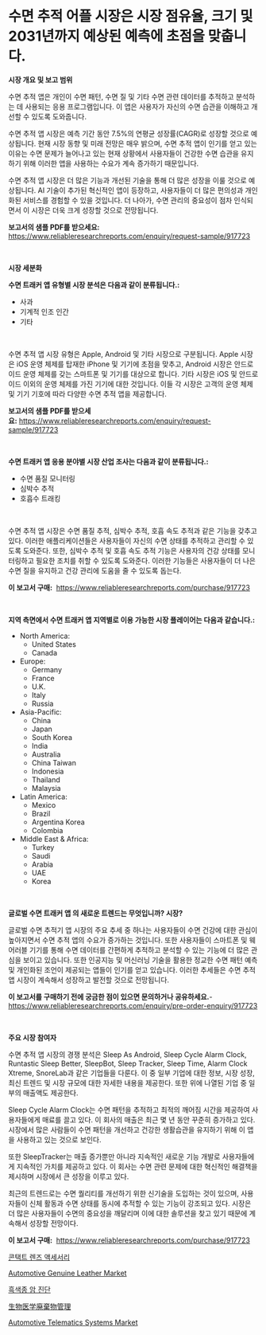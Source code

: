 <p><h1>수면 추적 어플 시장은 시장 점유율, 크기 및 2031년까지 예상된 예측에 초점을 맞춥니다.</h1></p><p><strong>시장 개요 및 보고 범위</strong></p>
<p><p>수면 추적 앱은 개인이 수면 패턴, 수면 질 및 기타 수면 관련 데이터를 추적하고 분석하는 데 사용되는 응용 프로그램입니다. 이 앱은 사용자가 자신의 수면 습관을 이해하고 개선할 수 있도록 도와줍니다.</p><p>수면 추적 앱 시장은 예측 기간 동안 7.5%의 연평균 성장률(CAGR)로 성장할 것으로 예상됩니다. 현재 시장 동향 및 미래 전망은 매우 밝으며, 수면 추적 앱이 인기를 얻고 있는 이유는 수면 문제가 늘어나고 있는 현재 상황에서 사용자들이 건강한 수면 습관을 유지하기 위해 이러한 앱을 사용하는 수요가 계속 증가하기 때문입니다.</p><p>수면 추적 앱 시장은 더 많은 기능과 개선된 기술을 통해 더 많은 성장을 이룰 것으로 예상됩니다. AI 기술이 추가된 혁신적인 앱이 등장하고, 사용자들이 더 많은 편의성과 개인화된 서비스를 경험할 수 있을 것입니다. 더 나아가, 수면 관리의 중요성이 점차 인식되면서 이 시장은 더욱 크게 성장할 것으로 전망됩니다.</p></p>
<p><strong>보고서의 샘플 PDF를 받으세요:</strong> <a href="https://www.reliableresearchreports.com/enquiry/request-sample/917723">https://www.reliableresearchreports.com/enquiry/request-sample/917723</a></p>
<p>&nbsp;</p>
<p><strong>시장 세분화</strong></p>
<p><strong>수면 트래커 앱 유형별 시장 분석은 다음과 같이 분류됩니다.:</strong></p>
<p><ul><li>사과</li><li>기계적 인조 인간</li><li>기타</li></ul></p>
<p>&nbsp;</p>
<p><p>수면 추적 앱 시장 유형은 Apple, Android 및 기타 시장으로 구분됩니다. Apple 시장은 iOS 운영 체제를 탑재한 iPhone 및 기기에 초점을 맞추고, Android 시장은 안드로이드 운영 체제를 갖는 스마트폰 및 기기를 대상으로 합니다. 기타 시장은 iOS 및 안드로이드 이외의 운영 체제를 가진 기기에 대한 것입니다. 이들 각 시장은 고객의 운영 체제 및 기기 기호에 따라 다양한 수면 추적 앱을 제공합니다.</p></p>
<p><strong>보고서의 샘플 PDF를 받으세요:</strong>&nbsp;<a href="https://www.reliableresearchreports.com/enquiry/request-sample/917723">https://www.reliableresearchreports.com/enquiry/request-sample/917723</a></p>
<p>&nbsp;</p>
<p><strong> 수면 트래커 앱 응용 분야별 시장 산업 조사는 다음과 같이 분류됩니다.:</strong></p>
<p><ul><li>수면 품질 모니터링</li><li>심박수 추적</li><li>호흡수 트래킹</li></ul></p>
<p>&nbsp;</p>
<p><p>수면 추적 앱 시장은 수면 품질 추적, 심박수 추적, 호흡 속도 추적과 같은 기능을 갖추고 있다. 이러한 애플리케이션들은 사용자들이 자신의 수면 상태를 추적하고 관리할 수 있도록 도와준다. 또한, 심박수 추적 및 호흡 속도 추적 기능은 사용자의 건강 상태를 모니터링하고 필요한 조치를 취할 수 있도록 도와준다. 이러한 기능들은 사용자들이 더 나은 수면 질을 유지하고 건강 관리에 도움을 줄 수 있도록 돕는다.</p></p>
<p><strong>이 보고서 구매:</strong>&nbsp; <a href="https://www.reliableresearchreports.com/purchase/917723">https://www.reliableresearchreports.com/purchase/917723</a></p>
<p>&nbsp;</p>
<p><strong>지역 측면에서 수면 트래커 앱 지역별로 이용 가능한 시장 플레이어는 다음과 같습니다.:</strong></p>
<p><ul>
    <li>
        North America:
        <ul>
            <li>United States</li>
            <li>Canada</li>
        </ul>
    </li>
    <li>
        Europe:
        <ul>
            <li>Germany</li>
            <li>France</li>
            <li>U.K.</li>
            <li>Italy</li>
            <li>Russia</li>
        </ul>
    </li>
    <li>
        Asia-Pacific:
        <ul>
            <li>China</li>
            <li>Japan</li>
            <li>South Korea</li>
            <li>India</li>
            <li>Australia</li>
            <li>China Taiwan</li>
            <li>Indonesia</li>
            <li>Thailand</li>
            <li>Malaysia</li>
        </ul>
    </li>
    <li>
        Latin America:
        <ul>
            <li>Mexico</li>
            <li>Brazil</li>
            <li>Argentina Korea</li>
            <li>Colombia</li>
        </ul>
    </li>
    <li>
        Middle East & Africa:
        <ul>
            <li>Turkey</li>
            <li>Saudi</li>
            <li>Arabia</li>
            <li>UAE</li>
            <li>Korea</li>
        </ul>
    </li>
    </ul></p>
<p>&nbsp;</p>
<p><strong>글로벌 수면 트래커 앱 의 새로운 트렌드는 무엇입니까? 시장?</strong></p>
<p><p>글로벌 수면 추적기 앱 시장의 주요 추세 중 하나는 사용자들이 수면 건강에 대한 관심이 높아지면서 수면 추적 앱의 수요가 증가하는 것입니다. 또한 사용자들이 스마트폰 및 웨어러블 기기를 통해 수면 데이터를 간편하게 추적하고 분석할 수 있는 기능에 더 많은 관심을 보이고 있습니다. 또한 인공지능 및 머신러닝 기술을 활용한 정교한 수면 패턴 예측 및 개인화된 조언이 제공되는 앱들이 인기를 얻고 있습니다. 이러한 추세들은 수면 추적 앱 시장이 계속해서 성장하고 발전할 것으로 전망됩니다.</p></p>
<p><strong>이 보고서를 구매하기 전에 궁금한 점이 있으면 문의하거나 공유하세요.</strong>- <a href="https://www.reliableresearchreports.com/enquiry/pre-order-enquiry/917723">https://www.reliableresearchreports.com/enquiry/pre-order-enquiry/917723</a></p>
<p>&nbsp;</p>
<p><strong>주요 시장 참여자</strong></p>
<p><p>수면 추적 앱 시장의 경쟁 분석은 Sleep As Android, Sleep Cycle Alarm Clock, Runtastic Sleep Better, SleepBot, Sleep Tracker, Sleep Time, Alarm Clock Xtreme, SnoreLab과 같은 기업들을 다룬다. 이 중 일부 기업에 대한 정보, 시장 성장, 최신 트렌드 및 시장 규모에 대한 자세한 내용을 제공한다. 또한 위에 나열된 기업 중 일부의 매출액도 제공한다.</p><p>Sleep Cycle Alarm Clock는 수면 패턴을 추적하고 최적의 깨어짐 시간을 제공하여 사용자들에게 매료를 끌고 있다. 이 회사의 매출은 최근 몇 년 동안 꾸준히 증가하고 있다. 시장에서 많은 사람들이 수면 패턴을 개선하고 건강한 생활습관을 유지하기 위해 이 앱을 사용하고 있는 것으로 보인다.</p><p>또한 SleepTracker는 매출 증가뿐만 아니라 지속적인 새로운 기능 개발로 사용자들에게 지속적인 가치를 제공하고 있다. 이 회사는 수면 관련 문제에 대한 혁신적인 해결책을 제시하며 시장에서 큰 성장을 이루고 있다.</p><p>최근의 트렌드로는 수면 퀄리티를 개선하기 위한 신기술을 도입하는 것이 있으며, 사용자들이 신체 활동과 수면 상태를 동시에 추적할 수 있는 기능이 강조되고 있다. 시장은 더 많은 사용자들이 수면의 중요성을 깨달리며 이에 대한 솔루션을 찾고 있기 때문에 계속해서 성장할 전망이다.</p></p>
<p><strong>이 보고서 구매:</strong>&nbsp;&nbsp;<a href="https://www.reliableresearchreports.com/purchase/917723">https://www.reliableresearchreports.com/purchase/917723</a></p>
<p><p><a href="https://github.com/plelbej847484502/Market-Research-Report-List-1/blob/main/6481897183500.md">콘택트 렌즈 액세서리</a></p><p><a href="https://poised-avenue-46d.notion.site/Global-Automotive-Genuine-Leather-Market-by-Types-Applications-and-Major-Players-with-Regional-Gr-51f515203ade49f4b0a29cd87799d0d5">Automotive Genuine Leather Market</a></p><p><a href="https://medium.com/@josephweaver29/%ED%9D%91%EC%83%89%EC%A2%85-%EC%95%94-%EC%A7%84%EB%8B%A8-%EC%8B%9C%EC%9E%A5-%ED%86%B5%EC%B0%B0-%EC%8B%9C%EC%9E%A5-%EB%8F%99%ED%96%A5-%EC%84%B1%EC%9E%A5-2024%EB%85%84%EB%B6%80%ED%84%B0-2031%EB%85%84%EA%B9%8C%EC%A7%80-%EC%98%88%EC%B8%A1%EB%90%9C-%EA%B2%83-db8fb51b8467">흑색종 암 진단</a></p><p><a href="https://medium.com/@entelabrahimi1961/2024%E5%B9%B4%E3%81%8B%E3%82%892031%E5%B9%B4%E3%81%BE%E3%81%A7%E3%81%AE%E6%9C%9F%E9%96%93%E3%81%AB%E4%BA%88%E6%B8%AC%E3%81%95%E3%82%8C%E3%82%8B%E3%83%90%E3%82%A4%E3%82%AA%E3%83%A1%E3%83%87%E3%82%A3%E3%82%AB%E3%83%AB%E5%BB%83%E6%A3%84%E7%89%A9%E7%AE%A1%E7%90%86%E5%B8%82%E5%A0%B4%E3%81%AE%E3%83%88%E3%83%AC%E3%83%B3%E3%83%89%E3%81%A8%E5%B8%82%E5%A0%B4%E5%88%86%E6%9E%90-2c61b8aad155">生物医学廃棄物管理</a></p><p><a href="https://view.publitas.com/reportprime-1/automotive-telematics-systems-market-research-report-the-key-to-successful-business-strategy-forecasted-for-period-from-2024-2031/">Automotive Telematics Systems Market</a></p></p>
